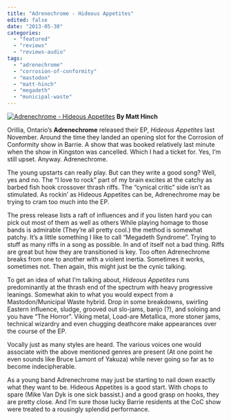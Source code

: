 ```yaml
---
title: "Adrenechrome - Hideous Appetites"
edited: false
date: "2013-05-30"
categories:
  - "featured"
  - "reviews"
  - "reviews-audio"
tags:
  - "adrenechrome"
  - "corrosion-of-conformity"
  - "mastodon"
  - "matt-hinch"
  - "megadeth"
  - "municipal-waste"
---
```


[![Adrenechrome - Hideous Appetites](http://www.hellbound.ca/wp-content/uploads/2013/05/Adrenechrome-Hideous-Appetites-590x606.jpg)](http://www.hellbound.ca/wp-content/uploads/2013/05/Adrenechrome-Hideous-Appetites.jpg) **By Matt Hinch**

Orillia, Ontario’s **Adrenechrome** released their EP, _Hideous Appetites_ last November. Around the time they landed an opening slot for the Corrosion of Conformity show in Barrie. A show that was booked relatively last minute when the show in Kingston was cancelled. Which I had a ticket for. Yes, I’m still upset. Anyway. Adrenechrome.

The young upstarts can really play. But can they write a good song? Well, yes and no. The “I love to rock” part of my brain excites at the catchy as barbed fish hook crossover thrash riffs. The “cynical critic” side isn’t as stimulated. As rockin’ as Hideous Appetites can be, Adrenechrome may be trying to cram too much into the EP.

The press release lists a raft of influences and if you listen hard you can pick out most of them as well as others While playing homage to those bands is admirable (They’re all pretty cool.) the method is somewhat patchy. It’s a little something I like to call “Megadeth Syndrome”. Trying to stuff as many riffs in a song as possible. In and of itself not a bad thing. Riffs are great but how they are transitioned is key. Too often Adrenechrome breaks from one to another with a violent inertia. Sometimes it works, sometimes not. Then again, this might just be the cynic talking.

To get an idea of what I’m talking about, _Hideous Appetites_ runs predominantly at the thrash end of the spectrum with heavy progressive leanings. Somewhat akin to what you would expect from a Mastodon/Municipal Waste hybrid. Drop in some breakdowns, swirling Eastern influence, sludge, grooved out slo-jams, banjo (?), and soloing and you have “The Horror”. Viking metal, Load-are Metallica, more stoner jams, technical wizardry and even chugging deathcore make appearances over the course of the EP.

Vocally just as many styles are heard. The various voices one would associate with the above mentioned genres are present (At one point he even sounds like Bruce Lamont of Yakuza) while never going so far as to become indecipherable.

As a young band Adrenechrome may just be starting to nail down exactly what they want to be. Hideous Appetites is a good start. With chops to spare (Mike Van Dyk is one sick bassist.) and a good grasp on hooks, they are pretty close. And I’m sure those lucky Barrie residents at the CoC show were treated to a rousingly splendid performance.

